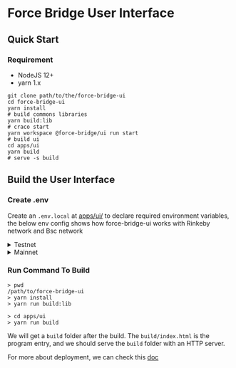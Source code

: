 # Force Bridge User Interface

## Quick Start

### Requirement

- NodeJS 12+
- yarn 1.x

```
git clone path/to/the/force-bridge-ui
cd force-bridge-ui
yarn install
# build commons libraries
yarn build:lib
# craco start
yarn workspace @force-bridge/ui run start
# build ui
cd apps/ui
yarn build
# serve -s build
```

## Build the User Interface

### Create .env

Create an `.env.local` at [apps/ui/](apps/ui) to declare required environment variables, the below env config shows how
force-bridge-ui works with Rinkeby network and Bsc network

<details>
  <summary>Testnet</summary>

```
# Force-Bridge Ethereum Backend RPC
REACT_APP_BRIDGE_RPC_URL=/api/force-bridge/api/v1
# Force-Bridge Bsc Backend RPC
REACT_APP_BRIDGE_BSC_RPC_URL=

# CKB node RPC
REACT_APP_CKB_RPC_URL=https://testnet.ckbapp.dev/rpc

# 0: mainnet
# 1: testnet
# 2: devnet
REACT_APP_CKB_CHAIN_ID=1

# Nervos explorer for exploring transaction
REACT_APP_TX_EXPLORER_NERVOS=https://explorer.nervos.org/aggron/transaction/
# Ethereum explorer for exploring transaction
REACT_APP_TX_EXPLORER_ETHEREUM=https://rinkeby.etherscan.io/tx/
# Bsc explorer for exploring transaction
REACT_APP_TX_EXPLORER_BSC=https://testnet.bscscan.com/tx/

# Rinkeby
REACT_APP_ETHEREUM_ENABLE_CHAIN_ID=4
REACT_APP_ETHEREUM_ENABLE_CHAIN_NAME=Rinkeby

# Bsc Testnet
REACT_APP_BSC_ENABLE_CHAIN_ID=97
REACT_APP_BSC_ENABLE_CHAIN_NAME=Bsc-Testnet
```

</details>

<details>
  <summary>Mainnet</summary>

```
# Force-Bridge Ethereum Backend RPC
REACT_APP_BRIDGE_RPC_URL=/api/force-bridge/api/v1
# Force-Bridge Bsc Backend RPC
REACT_APP_BRIDGE_BSC_RPC_URL=

# CKB node RPC
REACT_APP_CKB_RPC_URL=//lina.ckb.dev/rpc

# 0: mainnet
# 1: testnet
# 2: devnet
REACT_APP_CKB_CHAIN_ID=0

# Nervos explorer for exploring transaction
REACT_APP_TX_EXPLORER_NERVOS=https://explorer.nervos.org/transaction/
# Ethereum explorer for exploring transaction
REACT_APP_TX_EXPLORER_ETHEREUM=https://etherscan.io/tx/
# Bsc explorer for exploring transaction
REACT_APP_TX_EXPLORER_BSC=https://bscscan.com/tx/

# Ethereum Mainnet
REACT_APP_ETHEREUM_ENABLE_CHAIN_ID=1
REACT_APP_ETHEREUM_ENABLE_CHAIN_NAME=Ethereum

# Bsc Mainnet
REACT_APP_BSC_ENABLE_CHAIN_ID=56
REACT_APP_BSC_ENABLE_CHAIN_NAME=Bsc-Mainnet
```

</details>

### Run Command To Build

```
> pwd
/path/to/force-bridge-ui
> yarn install
> yarn run build:lib

> cd apps/ui
> yarn run build
```

We will get a `build` folder after the build. The `build/index.html` is the program entry, and we should serve
the `build` folder with an HTTP server.

For more about deployment, we can check this [doc](https://create-react-app.dev/docs/deployment)
